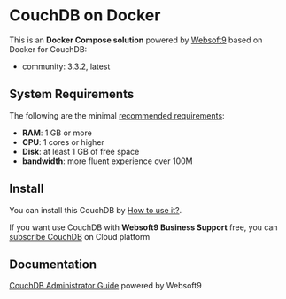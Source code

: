 # CouchDB on Docker  

This is an **Docker Compose solution** powered by [Websoft9](https://www.websoft9.com) based on Docker for CouchDB:


 - community:  3.3.2, latest


## System Requirements

The following are the minimal [recommended requirements](https://docs.couchdb.org/en/latest/install/index.html):

* **RAM**: 1 GB or more
* **CPU**: 1 cores or higher
* **Disk**: at least 1 GB of free space
* **bandwidth**: more fluent experience over 100M  

## Install

You can install this CouchDB by [How to use it?](https://github.com/Websoft9/docker-library#how-to-use-it).   

If you want use CouchDB with **Websoft9 Business Support** free, you can [subscribe CouchDB](https://www.websoft9.com/apps) on Cloud platform

## Documentation

[CouchDB Administrator Guide](https://support.websoft9.com/docs/couchdb) powered by Websoft9